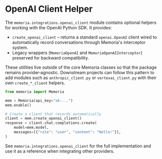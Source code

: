 # OpenAI Client Helper

The `memoria.integrations.openai_client` module contains optional helpers for
working with the OpenAI Python SDK. It provides:

- `create_openai_client` – returns a standard `openai.OpenAI` client wired to
  automatically record conversations through Memoria's interceptor system.
- Legacy wrappers (`MemoriaOpenAI` and `MemoriaOpenAIInterceptor`) preserved for
  backward compatibility.

These utilities live outside of the core Memoria classes so that the package
remains provider‑agnostic. Downstream projects can follow this pattern to add
modules such as `anthropic_client.py` or `vertexai_client.py` with their own
`create_*_client` helpers.

```python
from memoria import Memoria

mem = Memoria(api_key="sk-...")
mem.enable()

# Create a client that records automatically
client = mem.create_openai_client()
response = client.chat.completions.create(
    model=mem.model,
    messages=[{"role": "user", "content": "Hello!"}],
)
```

See `memoria.integrations.openai_client` for the full implementation and use it
as a reference when integrating other providers.
